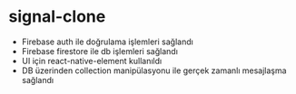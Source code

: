 # signal-clone

- Firebase auth ile doğrulama işlemleri sağlandı
- Firebase firestore ile db işlemleri sağlandı
- UI için react-native-element kullanıldı
- DB üzerinden collection manipülasyonu ile gerçek zamanlı mesajlaşma sağlandı
